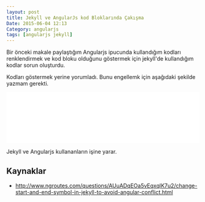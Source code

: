```yaml
---
layout: post
title: Jekyll ve AngularJs kod Bloklarında Çakışma
Date: 2015-06-04 12:13
Category: angularjs
tags: [angularjs jekyll]
---
```


Bir önceki makale paylaştığım Angularjs ipucunda kullandığım kodları renklendirmek ve kod bloku olduğunu göstermek için jekyll'de kullandığım kodlar sorun oluşturdu.

Kodları göstermek yerine yorumladı. Bunu engellemk için aşağıdaki şekilde yazmam gerekti.

<iframe height='133' scrolling='no' src='//codepen.io/fatihhayri/embed/jPBvVG/?height=133&theme-id=13521&default-tab=result' frameborder='no' allowtransparency='true' allowfullscreen='true' style='width: 100%;'>
</iframe>

Jekyll ve Angularjs kullananların işine yarar.

## Kaynaklar

 - http://www.ngroutes.com/questions/AUuADqEOa5vEqxqlK7u2/change-start-and-end-symbol-in-jekyll-to-avoid-angular-conflict.html